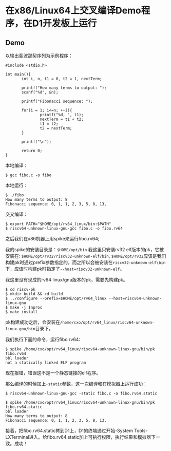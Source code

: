# 在x86/Linux64上交叉编译Demo程序，在D1开发板上运行

## Demo

以输出斐波那契序列为示例程序：

 ```shell
 #include <stdio.h>

int main(){
        int i, n, t1 = 0, t2 = 1, nextTerm;

        printf("How many terms to output: ");
        scanf("%d", &n);

        printf("Fibonacci sequence: ");

        for(i = 1; i<=n; ++i){
                printf("%d, ", t1);
                nextTerm = t1 + t2;
                t1 = t2;
                t2 = nextTerm;
        }

        printf("\n");

        return 0;
}
 ```

本地编译：
```
$ gcc fibo.c -o fibo
```
本地运行：
```
$ ./fibo
How many terms to output: 8
Fibonacci sequence: 0, 1, 1, 2, 3, 5, 8, 13,
```

交叉编译：
```
$ export PATH="$HOME/opt/rv64_linux/bin:$PATH" 
$ riscv64-unknown-linux-gnu-gcc fibo.c -o fibo.rv64
```
之后我们在x86机器上用spike来运行fibo.rv64;

我的spike的安装目录是：`$HOME/opt/bin`
我这里只安装rv32 elf版本的pk，它被安装在: `$HOME/opt/rv32/riscv32-unknown-elf/bin`, `$HOME/opt/rv32`应该是我们构建pk时通过prefix参数指定的，而之所以会被安装在`riscv32-unknown-elf\bin`下，应该时构建pk时指定了`--host=riscv32-unknown-elf`。

我这里没有现成的rv64 linux/gnu版本的pk，需要先构建pk。
```
$ cd riscv-pk
$ mkdir build && cd build
$ ../configure --prefix=$HOME/opt/rv64_linux --host=riscv64-unknown-linux-gnu
$ make -j $nproc
$ make install 
```
pk构建成功之后，会安装在`/home/cxo/opt/rv64_linux/riscv64-unknown-linux-gnu/bin`目录下。

我们执行下面的命令，运行fibo.rv64:
```shell
$ spike /home/cxo/opt/rv64_linux/riscv64-unknown-linux-gnu/bin/pk fibo.rv64
bbl loader
not a statically linked ELF program
```
现在报错，错误这不是一个静态链接的elf程序。

那么编译的时候加上`-static`参数，这一次编译和在模拟器上运行成功：
```
$ riscv64-unknown-linux-gnu-gcc -static fibo.c -o fibo.rv64.static

$ spike /home/cxo/opt/rv64_linux/riscv64-unknown-linux-gnu/bin/pk fibo.rv64.static
bbl loader
How many terms to output: 8
Fibonacci sequence: 0, 1, 1, 2, 3, 5, 8, 13,
```

接着，把fibo.rv64.static拷到D1上，D1的终端通过开始-System Tools-LXTerminal进入。给fibo.rv64.static加上可执行权限，执行结果和模拟器下一致。成功！
